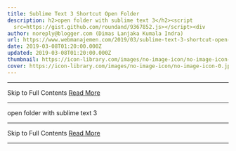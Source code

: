 ```yaml
---
title: Sublime Text 3 Shortcut Open Folder
description: h2>open folder with sublime text 3</h2><script
  src=https://gist.github.com/roundand/9367852.js></script><div
author: noreply@blogger.com (Dimas Lanjaka Kumala Indra)
url: https://www.webmanajemen.com/2019/03/sublime-text-3-shortcut-open-folder.html
date: 2019-03-08T01:20:00.000Z
updated: 2019-03-08T01:20:00.000Z
thumbnail: https://icon-library.com/images/no-image-icon/no-image-icon-0.jpg
cover: https://icon-library.com/images/no-image-icon/no-image-icon-0.jpg
---
```


<hr/> Skip to Full Contents <a href="https://www.webmanajemen.com/2019/03/sublime-text-3-shortcut-open-folder.html" rel="follow" class="button" id="read-more">Read More</a> <hr/> open folder with sublime text 3 <hr/> Skip to Full Contents <a href="https://www.webmanajemen.com/2019/03/sublime-text-3-shortcut-open-folder.html" rel="follow" class="button" id="read-more">Read More</a> <hr/>